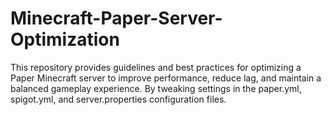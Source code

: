 # Minecraft-Paper-Server-Optimization
This repository provides guidelines and best practices for optimizing a Paper Minecraft server to improve performance, reduce lag, and maintain a balanced gameplay experience. By tweaking settings in the paper.yml, spigot.yml, and server.properties configuration files.
